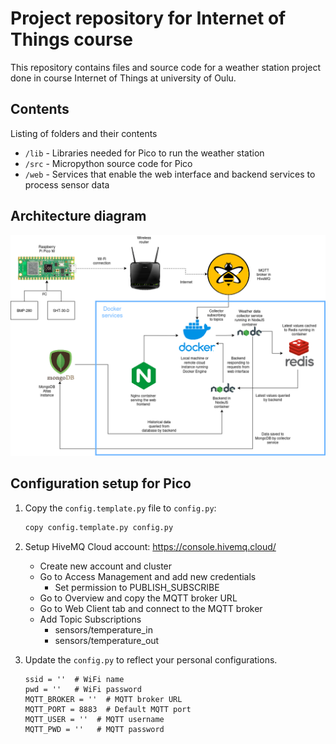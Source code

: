 # Project repository for Internet of Things course

This repository contains files and source code for a weather station project done in course Internet of Things at university of Oulu.

## Contents

Listing of folders and their contents

- `/lib` - Libraries needed for Pico to run the weather station
- `/src` - Micropython source code for Pico
- `/web` - Services that enable the web interface and backend services to process sensor data

## Architecture diagram

![Architecture diagram](./img/iot-architecture.drawio.png)

## Configuration setup for Pico

1. Copy the `config.template.py` file to `config.py`:

   ```bash
   copy config.template.py config.py
   ```

2. Setup HiveMQ Cloud account: https://console.hivemq.cloud/

   - Create new account and cluster
   - Go to Access Management and add new credentials
     - Set permission to PUBLISH_SUBSCRIBE
   - Go to Overview and copy the MQTT broker URL
   - Go to Web Client tab and connect to the MQTT broker
   - Add Topic Subscriptions
     - sensors/temperature_in
     - sensors/temperature_out

3. Update the `config.py` to reflect your personal configurations.

   ```plaintext
   ssid = ''  # WiFi name
   pwd = ''   # WiFi password
   MQTT_BROKER = ''  # MQTT broker URL
   MQTT_PORT = 8883  # Default MQTT port
   MQTT_USER = ''  # MQTT username
   MQTT_PWD = ''   # MQTT password
   ```
